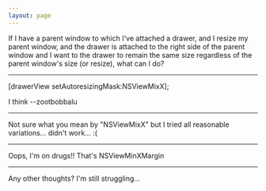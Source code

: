 ```yaml
---
layout: page
---
```


If I have a parent window to which I've attached a drawer, and I resize my parent window, and the drawer is attached to the right side of the parent window and I want to the drawer to remain the same size regardless of the parent window's size (or resize), what can I do?


----

[drawerView setAutoresizingMask:NSViewMixX];

I think --zootbobbalu

----

Not sure what you mean by "NSViewMixX" but I tried all reasonable variations... didn't work... :(


----

Oops, I'm on drugs!! That's NSViewMinXMargin

----

Any other thoughts?  I'm still struggling...
